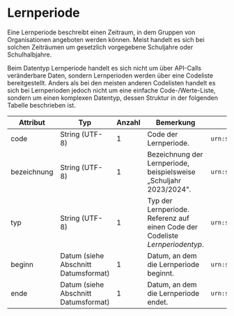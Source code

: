# Lernperiode

Eine Lernperiode beschreibt einen Zeitraum, in dem Gruppen von Organisationen angeboten werden können.
Meist handelt es sich bei solchen Zeiträumen um gesetzlich vorgegebene Schuljahre oder Schulhalbjahre.

Beim Datentyp Lernperiode handelt es sich nicht um über API-Calls veränderbare Daten, sondern Lernperioden
werden über eine Codeliste bereitgestellt. Anders als bei den meisten anderen Codelisten handelt es sich bei
Lernperioden jedoch nicht um eine einfache Code-/Werte-Liste, sondern um einen komplexen Datentyp, dessen
Struktur in der folgenden Tabelle beschrieben ist.

| Attribut     | Typ                                | Anzahl | Bemerkung                                                          | Qualifizierter Name                              |
|--------------|------------------------------------|--------|--------------------------------------------------------------------|-------------------------------------------------|
| code         | String (UTF-8)                    | 1      | Code der Lernperiode.                                              | `urn:schulconnex:de:lernperiode:code`           |
| bezeichnung  | String (UTF-8)                    | 1      | Bezeichnung der Lernperiode, beispielsweise „Schuljahr 2023/2024”. | `urn:schulconnex:de:lernperiode:bezeichnung`    |
| typ          | String (UTF-8)                    | 1      | Typ der Lernperiode. Referenz auf einen Code der Codeliste *Lernperiodentyp*. | `urn:schulconnex:de:lernperiode:typ`            |
| beginn       | Datum (siehe Abschnitt Datumsformat) | 1      | Datum, an dem die Lernperiode beginnt.                             | `urn:schulconnex:de:lernperiode:beginn`         |
| ende         | Datum (siehe Abschnitt Datumsformat) | 1      | Datum, an dem die Lernperiode endet.                               | `urn:schulconnex:de:lernperiode:ende`           |

